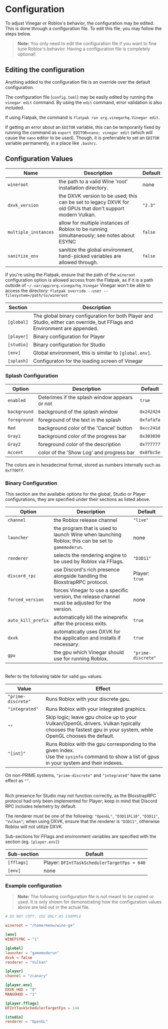 # Configuration

To adjust Vinegar or Roblox's behavior, the configuration may be edited. This is done through a configuration file. To edit this file, you may follow the steps below.

> **Note:** You only need to edit the configuration file if you want to fine tune Roblox's behavior. Having a configuration file is completely optional!

## Editing the configuration

Anything added to the configuration file is an override over the default configuration.

The configuration file (`config.toml`) may be easily edited by running the `vinegar edit` command. By using the `edit` command, error validation is also included.

If using Flatpak, the command is `flatpak run org.vinegarhq.Vinegar edit`.

If getting an error about an `EDITOR` variable, this can be temporarily fixed by running the command as `export EDITOR=nano; vinegar edit` (which will cause the `nano` editor to be used). Though, it is preferrable to set an `EDITOR` variable permanently, in a place like `.bashrc`.

## Configuration Values

| Name                 | Description                                                                                                | Default |
| -------------------- | ---------------------------------------------------------------------------------------------------------- | ------- |
| `wineroot`           | the path to a valid Wine 'root' installation directory.                                                    | none    |
| `dxvk_version`       | the DXVK version to be used; this can be set to legacy DXVK for old GPUs that don't support modern Vulkan. | `"2.3"` |
| `multiple_instances` | allow for multiple instances of Roblox to be running simultaneously; see notes about ESYNC                 | `false` |
| `sanitize_env`       | sanitize the global environment, hand-picked variables are allowed through.                                | `false` |

If you're using the Flatpak, ensure that the path of the `wineroot` configuration option is allowed access from the Flatpak, as if it is a path outside of `~/.var/app/org.vinegarhq.Vinegar` Vinegar won't be able to access the directory: `flatpak override --user --filesystem=/path/to/wineroot`

| Section    | Description                                                                                                               |
| ---------- | ------------------------------------------------------------------------------------------------------------------------- |
| `[global]` | The global binary configuration for both Player and Studio, either can override, but FFlags and Environment are appended. |
| `[player]` | Binary configuration for Player                                                                                           |
| `[studio]` | Binary configuration for Studio                                                                                           |
| `[env]`    | Global environment, this is similar to `[global.env]`.                                                                    |
| `[splash]` | Configuraton for the loading screen of Vinegar                                                                            |

### Splash Configuration

| Option       | Description                                   | Default    |
| ------------ | --------------------------------------------- | ---------- |
| `enabled`    | Deterimes if the splash window appears or not | `true`     |
| `background` | background of the splash window               | `0x242424` |
| `foreground` | foreground of the text in the splash          | `0xfafafa` |
| `Red`        | background color of the 'Cancel' button       | `0xcc241d` |
| `Gray1`      | background color of the progress bar          | `0x303030` |
| `Gray2`      | foreground color of the description           | `0x777777` |
| `Accent`     | color of the 'Show Log' and progress bar      | `0x8fbc5e` |

The colors are in hexadecimal format, stored as numbers internally such as `0xff00ff`.

### Binary Configuration

This section are the available options for the global, Studio or Player configurations, they are specified under their sections as listed above.

| Option             | Description                                                                                      | Default            |
| ------------------ | ------------------------------------------------------------------------------------------------ | ------------------ |
| `channel`          | the Roblox release channel                                                                       | `"live"`           |
| `launcher`         | the program that is used to launch Wine when launching Roblox; this can be set to `gamemoderun`. | none               |
| `renderer`         | selects the rendering engine to be used by Roblox via FFlags.                                    | `"D3D11"`          |
| `discord_rpc`      | use Discord's rich presence alongside handling the BloxstrapRPC protocol.                        | Player: `true`     |
| `forced_version`   | forces Vinegar to use a specific version, the release channel must be adjusted for the version.  | none               |
| `auto_kill_prefix` | automatically kill the wineprefix after the process exits.                                       | `true`             |
| `dxvk`             | automatically uses DXVK for the application and installs if necessary.                           | `true`             |
| `gpu`              | the gpu which Vinegar should use for running Roblox.                                             | `"prime-discrete"` |

<br/>Refer to the following table for valid `gpu` values:

| Value              | Effect                                                                                                                                                    |
| ------------------ | --------------------------------------------------------------------------------------------------------------------------------------------------------- |
| `"prime-discrete"` | Runs Roblox with your discrete gpu.                                                                                                                       |
| `"integrated"`     | Runs Roblox with your integrated graphics.                                                                                                                |
| `""`               | Skip logic; leave gpu choice up to your Vulkan/OpenGL drivers. Vulkan typically chooses the fastest gpu in your system, while OpenGL chooses the default. |
| `"[int]"`          | Runs Roblox with the gpu corresponding to the given index.<br/>Use the `sysinfo` command to show a list of gpus in your system and their indexes.         |

On non-PRIME systems, `"prime-discrete"` and `"integrated"` have the same effect as `""`.

<br/>Rich presence for Studio may not function correctly, as the BloxstrapRPC protocol had only been implemented for Player; keep in mind that Discord RPC includes telemetry by default.

The renderer must be one of the following: `"OpenGL"`, `"D3D11FL10"`, `"D3D11"`, `"Vulkan"`;
when using DXVK, ensure that the renderer is `"D3D11"`, otherwise Roblox will not utilize DXVK.

Sub-sections for FFlags and environment variables are specified with the section (eg. `[player.env]`)

| Sub-section | Default                                     |
| ----------- | ------------------------------------------- |
| `[fflags]`  | Player: `DFIntTaskSchedulerTargetFps = 640` |
| `[env]`     | none                                        |

### Example configuration

> **Note:** The following configuration file is not meant to be copied or used. It is only shown for demonstrating how the configuration values above are laid out in the actual file.

```toml
# DO NOT COPY, USE ONLY AS EXAMPLE

wineroot = "/home/meow/wine-ge"

[env]
WINEFSYNC = "1"

[global]
launcher = "gamemoderun"
dxvk = false
renderer = "Vulkan"

[player]
channel = "zcanary"

[player.env]
DXVK_HUD = "0"
MANGOHUD = "1"

[player.fflags]
DFIntTaskSchedulerTargetFps = 144

[studio]
renderer = "OpenGL"
```
